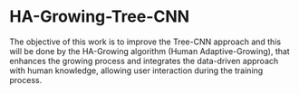 # HA-Growing-Tree-CNN
The objective of this work is to improve the Tree-CNN approach and this will be done by the HA-Growing algorithm (Human Adaptive-Growing), that enhances the growing process and integrates the data-driven approach with human knowledge, allowing user interaction during the training process.
